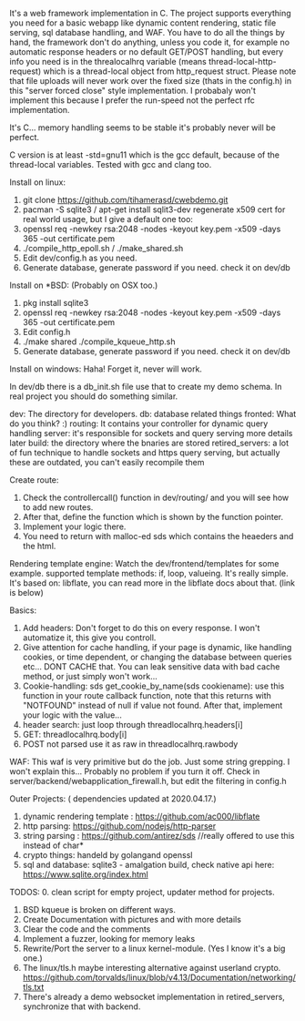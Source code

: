 It's a web framework implementation in C.
The project supports everything you need for a basic webapp like dynamic content rendering, static file serving,
sql database handling, and WAF. You have to do all the things by hand, the framework don't do anything, unless 
you code it, for example no automatic response headers or no default GET/POST handling, but every info you need
is in the threalocalhrq variable (means thread-local-http-request) which is a thread-local object 
from http_request struct. Please note that file uploads will never work over the fixed size (thats in the config.h)
in this "server forced close" style implementation. I probabaly won't implement this because 
I prefer the run-speed not the perfect rfc implementation.

It's C... memory handling seems to be stable it's probably never will be perfect.

C version is at least -std=gnu11 which is the gcc default, because of the thread-local variables. 
Tested with gcc and clang too.

Install on linux:
1. git clone https://github.com/tihamerasd/cwebdemo.git
2. pacman -S sqlite3 / apt-get install sqlit3-dev 
   regenerate x509 cert for real world usage, but I give a default one too:
3. openssl req -newkey rsa:2048 -nodes -keyout key.pem -x509 -days 365 -out certificate.pem
4. ./compile_http_epoll.sh / ./make_shared.sh
5. Edit dev/config.h as you need.
6. Generate database, generate password if you need. check it on dev/db

Install on *BSD: (Probably on OSX too.)
1. pkg install sqlite3
2. openssl req -newkey rsa:2048 -nodes -keyout key.pem -x509 -days 365 -out certificate.pem
3. Edit config.h
4. ./make shared ./compile_kqueue_http.sh
5. Generate database, generate password if you need. check it on dev/db

Install on windows: 
Haha! Forget it, never will work.

In dev/db there is a db_init.sh file use that to create my demo schema. In real project you should do something similar.

dev: The directory for developers.
	db: database related things
	fronted: What do you think? :)
	routing: It contains your controller for dynamic query handling
server: it's responsible for sockets and query serving
	more details later
build: the directory where the bnaries are stored
retired_servers: a lot of fun technique to handle sockets and https query serving,
	but actually these are outdated, you can't easily recompile them	

Create route:
1. Check the controllercall() function in dev/routing/ and you will see how to add new routes.
2. After that, define the function which is shown by the function pointer.
3. Implement your logic there.
4. You need to return with malloc-ed sds which contains the heaeders and the html.

Rendering template engine:
Watch the dev/frontend/templates for some example.
supported template methods: if, loop, valueing. It's really simple. 
It's based on: libflate, you can read more in the libflate docs about that. (link is below)

Basics:
1. Add headers: Don't forget to do this on every response. I won't automatize it, this give you controll.
2. Give attention for cache handling, if your page is dynamic, like handling cookies, or time dependent, or changing the database between queries etc...
   DONT CACHE that. You can leak sensitive data with bad cache method, or just simply won't work...
3. Cookie-handling: sds get_cookie_by_name(sds cookiename): use this function in your route callback function,
   note that this returns with "NOTFOUND" instead of null if value not found. After that, implement your logic with the value...
4. header search: just loop through threadlocalhrq.headers[i]
5. GET: threadlocalhrq.body[i]
6. POST not parsed use it as raw in threadlocalhrq.rawbody

WAF:
This waf is very primitive but do the job. Just some string grepping. I won't explain this...
Probably no problem if you turn it off.
Check in server/backend/webapplication_firewall.h, but edit the filtering in config.h

Outer Projects: ( dependencies updated at 2020.04.17.)
1. dynamic rendering template : https://github.com/ac000/libflate
2. http parsing: https://github.com/nodejs/http-parser
3. string parsing : https://github.com/antirez/sds //really offered to use this instead of char* 
4. crypto things: handeld by golangand openssl
5. sql and database: sqlite3 - amalgation build, check native api here: https://www.sqlite.org/index.html

TODOS:
0. clean script for empty project, updater method for projects.
1. BSD kqueue is broken on different ways.
2. Create Documentation with pictures and with more details
3. Clear the code and the comments
4. Implement a fuzzer, looking for memory leaks
5. Rewrite/Port the server to a linux kernel-module. (Yes I know it's a big one.)
6. The linux/tls.h maybe interesting alternative against userland crypto.
   https://github.com/torvalds/linux/blob/v4.13/Documentation/networking/tls.txt
7. There's already a demo websocket implementation in retired_servers, synchronize that with backend.
